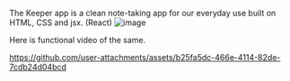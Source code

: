 The Keeper app is a clean note-taking app for our everyday use built on HTML, CSS and jsx. (React)
![image](https://github.com/user-attachments/assets/aa6a7ab4-6121-485a-98c3-8c07d053a1b7)

Here is functional video of the same.

https://github.com/user-attachments/assets/b25fa5dc-466e-4114-82de-7cdb24d04bcd

